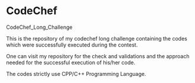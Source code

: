 # CodeChef

CodeChef_Long_Challenge 

This is the repository of my codechef long challenge containing the codes which were successfully executed during the contest.

One can visit my repository for the check and validations and the approach needed for the successful execution of his/her code.

The codes strictly use CPP/C++ Programming Language.
